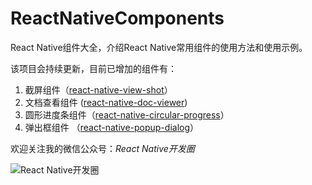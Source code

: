 # ReactNativeComponents
React Native组件大全，介绍React Native常用组件的使用方法和使用示例。

该项目会持续更新，目前已增加的组件有：

1. 截屏组件（[react-native-view-shot](http://mp.weixin.qq.com/s/rGJORsP2JmW8kNAgYU_wow)）
2. 文档查看组件 ([react-native-doc-viewer](http://mp.weixin.qq.com/s/K2AGelC_jOHeCkIDQa0gqw))
3. 圆形进度条组件（[react-native-circular-progress](https://mp.weixin.qq.com/s/LnAfHqC6ATszTLoDCZCs-w)）
4. 弹出框组件 （[react-native-popup-dialog](http://mp.weixin.qq.com/s/D2GvwPRkKyxGGlSEVALyTw)）

欢迎关注我的微信公众号：*React Native开发圈*

![React Native开发圈](http://pic.yupoo.com/forrest071/GXPy4uDg/small.jpg)